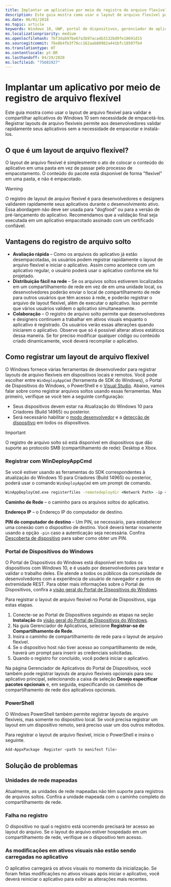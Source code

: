 ```yaml
---
title: Implantar um aplicativo por meio de registro de arquivo flexível
description: Este guia mostra como usar o layout de arquivo flexível para validar e compartilhar aplicativos do Windows 10 sem necessidade de empacotá-los.
ms.date: 06/01/2018
ms.topic: article
keywords: Windows 10, UWP, portal de dispositivos, gerenciador de aplicativos, implantação, SDK
ms.localizationpriority: medium
ms.openlocfilehash: 7bf3dab97be67a3b97aca4b3132bd9fe18691d15
ms.sourcegitcommit: 76e8b4fb3f76cc162aab80982a441bfc18507fb4
ms.translationtype: HT
ms.contentlocale: pt-BR
ms.lasthandoff: 04/29/2020
ms.locfileid: "75681927"
---
```

# <a name="deploy-an-app-through-loose-file-registration"></a>Implantar um aplicativo por meio de registro de arquivo flexível 

Este guia mostra como usar o layout de arquivo flexível para validar e compartilhar aplicativos do Windows 10 sem necessidade de empacotá-los. Registrar layouts de arquivo flexíveis permite aos desenvolvedores validar rapidamente seus aplicativos sem a necessidade de empacotar e instalá-los. 

## <a name="what-is-a-loose-file-layout"></a>O que é um layout de arquivo flexível?

O layout de arquivo flexível é simplesmente o ato de colocar o conteúdo do aplicativo em uma pasta em vez de passar pelo processo de empacotamento. O conteúdo do pacote está disponível de forma "flexível" em uma pasta, e não é empacotado. 

> [!WARNING]
> O registro de layout de arquivo flexível é para desenvolvedores e designers validarem rapidamente seus aplicativos durante o desenvolvimento ativo. Essa abordagem não deve ser usada para "dogfood" ou para a versão de pré-lançamento do aplicativo. Recomendamos que a validação final seja executada em um aplicativo empacotado assinado com um certificado confiável. 

## <a name="advantages-of-loose-file-registration"></a>Vantagens do registro de arquivo solto

- **Avaliação rápida** – Como os arquivos do aplicativo já estão desempacotadas, os usuários podem registrar rapidamente o layout de arquivo flexível e iniciar o aplicativo. Assim como acontece com um aplicativo regular, o usuário poderá usar o aplicativo conforme ele foi projetado. 
- **Distribuição fácil na rede** – Se os arquivos soltos estiverem localizados em um compartilhamento de rede em vez de em uma unidade local, os desenvolvedores poderão enviar o local de compartilhamento de rede para outros usuários que têm acesso à rede, e poderão registrar o arquivo de layout flexível, além de executar o aplicativo. Isso permite que vários usuários validem o aplicativo simultaneamente. 
- **Colaboração** – O registro de arquivo solto permite que desenvolvedores e designers continuem a trabalhar em ativos visuais enquanto o aplicativo é registrado. Os usuários verão essas alterações quando iniciarem o aplicativo. Observe que só é possível alterar ativos estáticos dessa maneira. Se for preciso modificar qualquer código ou conteúdo criado dinamicamente, você deverá recompilar o aplicativo.

## <a name="how-to-register-a-loose-file-layout"></a>Como registrar um layout de arquivo flexível

O Windows fornece várias ferramentas de desenvolvedor para registrar layouts de arquivo flexíveis em dispositivos locais e remotos. Você pode escolher entre `WinDeployAppCmd` (ferramenta de SDK do Windows), o Portal de Dispositivos do Windows, o PowerShell e o [Visual Studio](https://docs.microsoft.com/windows/uwp/debug-test-perf/deploying-and-debugging-uwp-apps#register-layout-from-network). Abaixo, vamos falar sobre como registrar arquivos soltos usando essas ferramentas. Mas primeiro, verifique se você tem a seguinte configuração:

- Seus dispositivos devem estar na Atualização do Windows 10 para Criadores (Build 14965) ou posterior.
- Será necessário habilitar o [modo desenvolvedor](https://docs.microsoft.com/windows/uwp/get-started/enable-your-device-for-development) e a [detecção de dispositivo](https://docs.microsoft.com/windows/uwp/get-started/enable-your-device-for-development#device-discovery) em todos os dispositivos.

> [!IMPORTANT]
> O registro de arquivo solto só está disponível em dispositivos que dão suporte ao protocolo SMB (compartilhamento de rede): Desktop e Xbox. 

### <a name="register-with-windeployappcmd"></a>Registrar com WinDeployAppCmd

Se você estiver usando as ferramentas do SDK correspondentes à atualização do Windows 10 para Criadores (Build 14965) ou posterior, poderá usar o comando `WinDeployAppCmd` em um prompt de comando.

```cmd
WinAppDeployCmd.exe registerfiles -remotedeploydir <Network Path> -ip <IP Address> -pin <target machine PIN>
```

**Caminho de Rede** – o caminho para os arquivos soltos do aplicativo.

**Endereço IP** – o Endereço IP do computador de destino.

**PIN do computador de destino** – Um PIN, se necessário, para estabelecer uma conexão com o dispositivo de destino. Você deverá tentar novamente usando a opção `-pin` caso a autenticação seja necessária. Confira [Descoberta de dispositivo](https://docs.microsoft.com/windows/uwp/get-started/enable-your-device-for-development#device-discovery) para saber como obter um PIN.

### <a name="windows-device-portal"></a>Portal de Dispositivos do Windows

O Portal de Dispositivos do Windows está disponível em todos os dispositivos com Windows 10, e é usado por desenvolvedores para testar e validar o trabalho deles. Ele atende a todos os públicos da comunidade de desenvolvedores com a experiência de usuário de navegador e pontos de extremidade REST. Para obter mais informações sobre o Portal de Dispositivos, confira a [visão geral do Portal de Dispositivos do Windows](device-portal.md).

Para registrar o layout de arquivo flexível no Portal de Dispositivos, siga estas etapas.

1. Conecte-se ao Portal de Dispositivos seguindo as etapas na seção **Instalação** da [visão geral do Portal de Dispositivos do Windows](device-portal.md).
1. Na guia Gerenciador de Aplicativos, selecione **Registrar-se de Compartilhamento de Rede**.
1. Insira o caminho de compartilhamento de rede para o layout de arquivo flexível. 
1. Se o dispositivo host não tiver acesso ao compartilhamento de rede, haverá um prompt para inserir as credenciais solicitadas.
1. Quando o registro for concluído, você poderá iniciar o aplicativo.

Na página Gerenciador de Aplicativos do Portal de Dispositivos, você também pode registrar layouts de arquivo flexíveis opcionais para seu aplicativo principal, selecionando a caixa de seleção **Desejo especificar pacotes opcionais** e, em seguida, especificando os caminhos de compartilhamento de rede dos aplicativos opcionais. 

### <a name="powershell"></a>PowerShell 

O Windows PowerShell também permite registrar layouts de arquivo flexíveis, mas somente no dispositivo local. Se você precisa registrar um layout em um dispositivo remoto, será preciso usar um dos outros métodos. 

Para registrar o layout de arquivo flexível, inicie o PowerShell e insira o seguinte.

```PowerShell
Add-AppxPackage -Register <path to manifest file>
```

## <a name="troubleshooting"></a>Solução de problemas

### <a name="mapped-network-drives"></a>Unidades de rede mapeadas
Atualmente, as unidades de rede mapeadas não têm suporte para registros de arquivos soltos. Confira a unidade mapeada com o caminho completo do compartilhamento de rede.

### <a name="registration-failure"></a>Falha no registro
O dispositivo no qual o registro está ocorrendo precisará ter acesso ao layout do arquivo. Se o layout do arquivo estiver hospedado em um compartilhamento de rede, verifique se o dispositivo tem acesso. 

### <a name="modifications-to-visual-assets-arent-being-loaded-in-the-app"></a>As modificações em ativos visuais não estão sendo carregadas no aplicativo 
O aplicativo carregará os ativos visuais no momento da inicialização. Se foram feitas modificações no ativos visuais após iniciar o aplicativo, você deverá reiniciar o aplicativo para exibir as alterações mais recentes.
